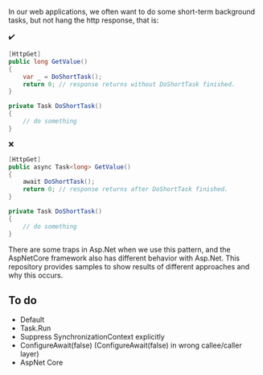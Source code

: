 In our web applications, we often want to do some short-term background tasks, but not hang the http response, that is:

:heavy_check_mark:

```csharp
[HttpGet]
public long GetValue()
{
    var _ = DoShortTask();
    return 0; // response returns without DoShortTask finished.
}

private Task DoShortTask()
{
    // do something
}
```

:x:

```csharp
[HttpGet]
public async Task<long> GetValue()
{
    await DoShortTask();
    return 0; // response returns after DoShortTask finished.
}

private Task DoShortTask()
{
    // do something
}
```



There are some traps in Asp.Net when we use this pattern, and the AspNetCore framework also has different behavior with Asp.Net. This repository provides samples to show results of different approaches and why this occurs.

## To do

- Default
- Task.Run
- Suppress SynchronizationContext explicitly
- ConfigureAwait(false) (ConfigureAwait(false) in wrong callee/caller layer)
- AspNet Core